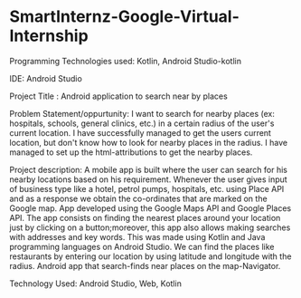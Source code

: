 # SmartInternz-Google-Virtual-Internship

Programming Technologies used: Kotlin, Android Studio-kotlin

IDE: Android Studio

Project Title : Android application to search near by places

Problem Statement/oppurtunity: I want to search for nearby places (ex: hospitals, schools, general clinics, etc.) in a certain radius of the user's current location. I have successfully managed to get the users current location, but don't know how to look for nearby places in the radius. I have managed to set up the html-attributions to get the nearby places.

Project description: A mobile app is built where the user can search for his nearby locations based on his requirement. Whenever the user gives input of business type like a hotel, petrol pumps, hospitals, etc. using Place API and as a response we obtain the co-ordinates that are marked on the Google map. App developed using the Google Maps API and Google Places API. The app consists on finding the nearest places around your location just by clicking on a button;moreover, this app also allows making searches with addresses and key words. This was made using Kotlin and Java programming languages on Android Studio. We can find the places like restaurants by entering our location by using latitude and longitude with the radius. Android app that search-finds near places on the map-Navigator. 

Technology Used: Android Studio, Web, Kotlin

